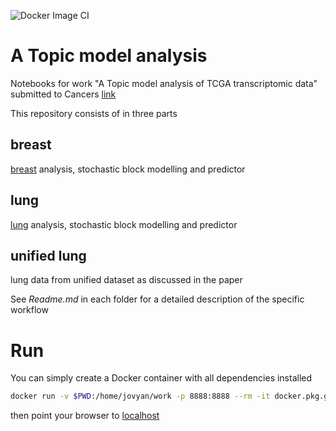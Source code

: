 ![Docker Image CI](https://github.com/fvalle1/cancers/workflows/Docker%20Image%20CI/badge.svg)

# A Topic model analysis
Notebooks for work "A Topic model analysis of TCGA transcriptomic data" submitted to Cancers [link]()

This repository consists of in three parts

## breast
[breast](breast) analysis, stochastic block modelling and predictor

## lung
[lung](lung) analysis, stochastic block modelling and predictor

## unified lung
lung data from unified dataset as discussed in the paper

See *Readme.md* in each folder for a detailed description of the specific workflow

# Run
You can simply create a Docker container with all dependencies installed

```bash
docker run -v $PWD:/home/jovyan/work -p 8888:8888 --rm -it docker.pkg.github.com/fvalle1/cancers/topic:latest
```

then point your browser to [localhost](localhost:8888)
